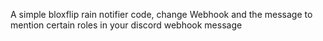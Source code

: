 A simple bloxflip rain notifier code, change Webhook and the message to mention certain roles in your discord webhook message
